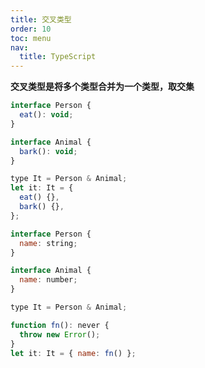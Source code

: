 ```yaml
---
title: 交叉类型
order: 10
toc: menu
nav:
  title: TypeScript
---
```


**交叉类型是将多个类型合并为一个类型，取交集**

```javascript
interface Person {
  eat(): void;
}

interface Animal {
  bark(): void;
}

type It = Person & Animal;
let it: It = {
  eat() {},
  bark() {},
};
```

```javascript
interface Person {
  name: string;
}

interface Animal {
  name: number;
}

type It = Person & Animal;

function fn(): never {
  throw new Error();
}
let it: It = { name: fn() };
```
